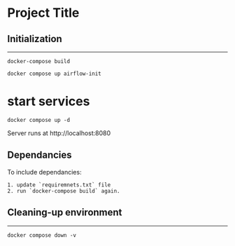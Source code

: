 
# Project Title

## Initialization
----------------------

```docker-compose build```

```docker compose up airflow-init```

# start services

```docker compose up -d```

Server runs at http://localhost:8080

## Dependancies

To include dependancies:

    1. update `requiremnets.txt` file  
    2. run `docker-compose build` again.

## Cleaning-up environment

---
```commandlin
docker compose down -v

